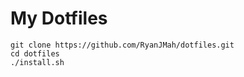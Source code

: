 # My Dotfiles

```shell
git clone https://github.com/RyanJMah/dotfiles.git
cd dotfiles
./install.sh
```

